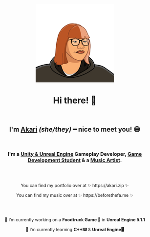 <div style="text-align: center;">
<img height="256" width="256" src="akaLogo.png"/>
</div>

<h1 align="center">Hi there! 👋</h1><br>
<h2 align="center">I'm <u>Akari</u> <i>(she/they)</i> ━ nice to meet you! 😄</h2><br>
<h3 align="center">I'm a <u>Unity & Unreal Engine</u> Gameplay Developer, <u>Game Development Student</u> & a <u>Music Artist</u>.</h3><br><br>


<p align="center">You can find my portfolio over at ✨ https://akari.zip ✨</p>  
<p align="center">You can find my music over at ✨ https://beforethefa.me ✨</p><br><br>  


<p align="center">🔭 I’m currently working on a <b>Foodtruck Game 🚚</b> in <b>Unreal Engine 5.1.1</b></p>  
<p align="center">🌱 I’m currently learning <b>C++⌨️</b> & <b>Unreal Engine🖥️</b></p>  